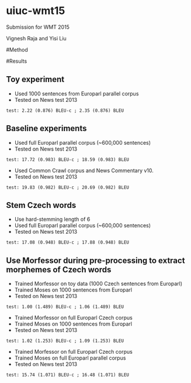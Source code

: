 # uiuc-wmt15
Submission for WMT 2015

Vignesh Raja and Yisi Liu

#Method

#Results


## Toy experiment

- Used 1000 sentences from Europarl parallel corpus
- Tested on News test 2013

```
test: 2.22 (0.876) BLEU-c ; 2.35 (0.876) BLEU
``` 

## Baseline experiments

- Used full Europarl parallel corpus (~600,000 sentences) 
- Tested on News test 2013 

```
test: 17.72 (0.983) BLEU-c ; 18.59 (0.983) BLEU
```

- Used Common Crawl corpus and News Commentary v10.
- Tested on News test 2013 

```
test: 19.83 (0.982) BLEU-c ; 20.69 (0.982) BLEU
```

## Stem Czech words

- Use hard-stemming length of 6
- Used full Europarl parallel corpus (~600,000 sentences) 
- Tested on News test 2013 

```
test: 17.08 (0.948) BLEU-c ; 17.88 (0.948) BLEU
```

## Use Morfessor during pre-processing to extract morphemes of Czech words 

- Trained Morfessor on toy data (1000 Czech sentences from Europarl) 
- Trained Moses on 1000 sentences from Europarl
- Tested on News test 2013

```
test: 1.00 (1.489) BLEU-c ; 1.06 (1.489) BLEU
```

- Trained Morfessor on full Europarl Czech corpus 
- Trained Moses on 1000 sentences from Europarl
- Tested on News test 2013

```
test: 1.02 (1.253) BLEU-c ; 1.09 (1.253) BLEU
```

- Trained Morfessor on full Europarl Czech corpus
- Trained Moses on full Europarl parallel corpus
- Tested on News test 2013

```
test: 15.74 (1.071) BLEU-c ; 16.48 (1.071) BLEU
```

